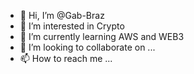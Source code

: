 - 👋 Hi, I’m @Gab-Braz
- 👀 I’m interested in Crypto
- 🌱 I’m currently learning AWS and WEB3
- 💞️ I’m looking to collaborate on ...
- 📫 How to reach me ...

<!---
Gab-Braz/Gab-Braz is a ✨ special ✨ repository because its `README.md` (this file) appears on your GitHub profile.
You can click the Preview link to take a look at your changes.
--->
